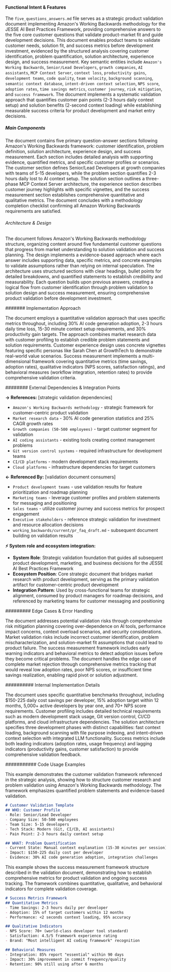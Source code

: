 <!-- CACHE_METADATA_START -->
<!-- Source File: {PROJECT_ROOT}/working_backwards/current/five_questions_answers.md -->
<!-- Cached On: 2025-07-05T20:45:22.099506 -->
<!-- Source Modified: 2025-06-26T15:47:20.913623 -->
<!-- Cache Version: 1.0 -->
<!-- CACHE_METADATA_END -->

#### Functional Intent & Features

The `five_questions_answers.md` file serves as a strategic product validation document implementing Amazon's Working Backwards methodology for the JESSE AI Best Practices Framework, providing comprehensive answers to the five core customer questions that validate product-market fit and guide development decisions. This document enables product teams to validate customer needs, solution fit, and success metrics before development investment, evidenced by the structured analysis covering customer identification, problem quantification, solution architecture, experience design, and success measurement. Key semantic entities include `Amazon's Working Backwards`, `Senior/Lead Developers`, `growth companies`, `AI assistants`, `MCP Context Server`, `context loss`, `productivity gains`, `development teams`, `code quality`, `team velocity`, `background scanning`, `semantic context database`, `intent-driven context selection`, `NPS score`, `adoption rates`, `time savings metrics`, `customer journey`, `risk mitigation`, and `success framework`. The document implements a systematic validation approach that quantifies customer pain points (2-3 hours daily context setup) and solution benefits (2-second context loading) while establishing measurable success criteria for product development and market entry decisions.

##### Main Components

The document contains five primary question-answer sections following Amazon's Working Backwards framework: customer identification, problem definition, solution architecture, experience design, and success measurement. Each section includes detailed analysis with supporting evidence, quantified metrics, and specific customer profiles or scenarios. The customer section defines Senior/Lead Developers at growth companies with teams of 5-15 developers, while the problem section quantifies 2-3 hours daily lost to AI context setup. The solution section outlines a three-phase MCP Context Server architecture, the experience section describes customer journey highlights with specific vignettes, and the success measurement section establishes comprehensive quantitative and qualitative metrics. The document concludes with a methodology completion checklist confirming all Amazon Working Backwards requirements are satisfied.

###### Architecture & Design

The document follows Amazon's Working Backwards methodology structure, organizing content around five fundamental customer questions that progress from market understanding to solution validation and success planning. The design implements a evidence-based approach where each answer includes supporting data, specific metrics, and concrete examples to validate assumptions rather than relying on internal speculation. The architecture uses structured sections with clear headings, bullet points for detailed breakdowns, and quantified statements to establish credibility and measurability. Each question builds upon previous answers, creating a logical flow from customer identification through problem validation to solution design and success measurement, ensuring comprehensive product validation before development investment.

####### Implementation Approach

The document employs a quantitative validation approach that uses specific metrics throughout, including 30% AI code generation adoption, 2-3 hours daily time loss, 15-30 minute context setup requirements, and 30% productivity gain targets. The approach combines market research data with customer profiling to establish credible problem statements and solution requirements. Customer experience design uses concrete vignettes featuring specific personas like Sarah Chen at GrowthTech to demonstrate real-world value scenarios. Success measurement implements a multi-dimensional framework covering quantitative metrics (time savings, adoption rates), qualitative indicators (NPS scores, satisfaction ratings), and behavioral measures (workflow integration, retention rates) to provide comprehensive validation criteria.

######## External Dependencies & Integration Points

**→ References:** [strategic validation dependencies]
- `Amazon's Working Backwards methodology` - strategic framework for customer-centric product validation
- `Market research data` - 30% AI code generation statistics and 25% CAGR growth rates
- `Growth companies (50-500 employees)` - target customer segment for validation
- `AI coding assistants` - existing tools creating context management problems
- `Git version control systems` - required infrastructure for development teams
- `CI/CD platforms` - modern development stack requirements
- `Cloud platforms` - infrastructure dependencies for target customers

**← Referenced By:** [validation document consumers]
- `Product development teams` - use validation results for feature prioritization and roadmap planning
- `Marketing teams` - leverage customer profiles and problem statements for messaging and positioning
- `Sales teams` - utilize customer journey and success metrics for prospect engagement
- `Executive stakeholders` - reference strategic validation for investment and resource allocation decisions
- `working_backwards/current/pr_faq_draft.md` - subsequent document building on validation results

**⚡ System role and ecosystem integration:**
- **System Role**: Strategic validation foundation that guides all subsequent product development, marketing, and business decisions for the JESSE AI Best Practices Framework
- **Ecosystem Position**: Core strategic document that bridges market research with product development, serving as the primary validation artifact for customer-centric product development
- **Integration Pattern**: Used by cross-functional teams for strategic alignment, consumed by product managers for roadmap decisions, and referenced by marketing teams for customer messaging and positioning

######### Edge Cases & Error Handling

The document addresses potential validation risks through comprehensive risk mitigation planning covering over-dependence on AI tools, performance impact concerns, context overload scenarios, and security considerations. Market validation risks include incorrect customer identification, problem mischaracterization, and solution-market fit assumptions that could lead to product failure. The success measurement framework includes early warning indicators and behavioral metrics to detect adoption issues before they become critical problems. The document handles the edge case of complete market rejection through comprehensive metrics tracking that would reveal low adoption rates, poor NPS scores, or insufficient time savings realization, enabling rapid pivot or solution adjustment.

########## Internal Implementation Details

The document uses specific quantitative benchmarks throughout, including $150-225 daily cost savings per developer, 15% adoption target within 12 months, 5,000+ active developers by year one, and 70+ NPS score requirements. Customer profiling includes detailed technical requirements such as modern development stack usage, Git version control, CI/CD platforms, and cloud infrastructure dependencies. The solution architecture specifies three development phases with distinct capabilities: fast context loading, background scanning with file purpose indexing, and intent-driven context selection with integrated LLM functionality. Success metrics include both leading indicators (adoption rates, usage frequency) and lagging indicators (productivity gains, customer satisfaction) to provide comprehensive validation feedback.

########### Code Usage Examples

This example demonstrates the customer validation framework referenced in the strategic analysis, showing how to structure customer research and problem validation using Amazon's Working Backwards methodology. The framework emphasizes quantified problem statements and evidence-based validation.

```markdown
# Customer Validation Template
## WHO: Customer Profile
- Role: Senior/Lead Developer
- Company Size: 50-500 employees  
- Team Size: 5-15 developers
- Tech Stack: Modern (Git, CI/CD, AI assistants)
- Pain Point: 2-3 hours daily context setup

## WHAT: Problem Quantification
- Current State: Manual context explanation (15-30 minutes per session)
- Impact: $150-225 daily cost per developer
- Evidence: 30% AI code generation adoption, integration challenges
```

This example shows the success measurement framework structure described in the validation document, demonstrating how to establish comprehensive metrics for product validation and ongoing success tracking. The framework combines quantitative, qualitative, and behavioral indicators for complete validation coverage.

```markdown
# Success Metrics Framework
## Quantitative Metrics
- Time Savings: 2-3 hours daily per developer
- Adoption: 15% of target customers within 12 months
- Performance: <2 seconds context loading, 95% accuracy

## Qualitative Indicators  
- NPS Score: 70+ (world-class developer tool standard)
- Satisfaction: 4.5/5 framework experience rating
- Brand: "Most intelligent AI coding framework" recognition

## Behavioral Measures
- Integration: 85% report "essential" within 90 days
- Impact: 30% improvement in commit frequency/quality
- Retention: 90% still using after 6 months
```